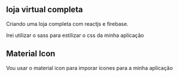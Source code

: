 ## loja virtual completa

Criando uma loja completa com reactjs e firebase. 

Irei utilizar o sass para estilizar o css da minha aplicação

## Material Icon 

Vou usar o material icon para imporar icones para a minha aplicação